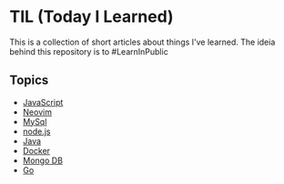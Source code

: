 # TIL (Today I Learned)

This is a collection of short articles about things I've learned.
The ideia behind this repository is to #LearnInPublic

## Topics

- [JavaScript](https://github.com/IgorGrieder/TIL/blob/main/JavaScript/main-js.md)
- [Neovim](https://github.com/IgorGrieder/TIL/blob/main/neovim/main-neovim.md)
- [MySql](https://github.com/IgorGrieder/TIL/blob/main/MySql/main-mysql.md)
- [node.js](https://github.com/IgorGrieder/TIL/blob/main/node.js/main-node.js.md)
- [Java](https://github.com/IgorGrieder/TIL/blob/main/Java/main-java.md)
- [Docker](https://github.com/IgorGrieder/TIL/blob/main/docker/docker-main.md)
- [Mongo DB](https://github.com/IgorGrieder/TIL/blob/main/MongoDB/mongo-main.md)
- [Go](https://github.com/IgorGrieder/TIL/blob/main/Go/main-go.md)
